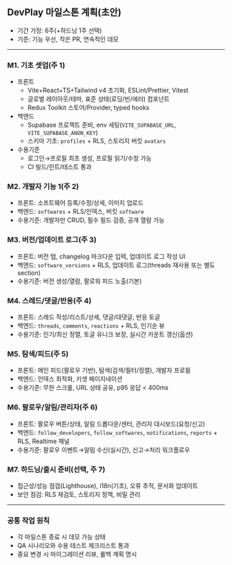 ## DevPlay 마일스톤 계획(초안)

- 기간 가정: 6주(+하드닝 1주 선택)
- 기준: 기능 우선, 작은 PR, 연속적인 데모

---

### M1. 기초 셋업(주 1)
- 프론트
  - Vite+React+TS+Tailwind v4 초기화, ESLint/Prettier, Vitest
  - 글로벌 레이아웃/테마, 표준 상태(로딩/빈/에러) 컴포넌트
  - Redux Toolkit 스토어/Provider, typed hooks
- 백엔드
  - Supabase 프로젝트 준비, env 세팅(`VITE_SUPABASE_URL`, `VITE_SUPABASE_ANON_KEY`)
  - 스키마 기초: `profiles` + RLS, 스토리지 버킷 `avatars`
- 수용기준
  - 로그인→프로필 최초 생성, 프로필 읽기/수정 가능
  - CI 빌드/린트/테스트 통과

### M2. 개발자 기능 1(주 2)
- 프론트: 소프트웨어 등록/수정/상세, 이미지 업로드
- 백엔드: `softwares` + RLS/인덱스, 버킷 `software`
- 수용기준: 개발자만 CRUD, 필수 필드 검증, 공개 열람 가능

### M3. 버전/업데이트 로그(주 3)
- 프론트: 버전 탭, changelog 마크다운 입력, 업데이트 로그 작성 UI
- 백엔드: `software_versions` + RLS, 업데이트 로그(threads 재사용 또는 별도 section)
- 수용기준: 버전 생성/열람, 팔로워 피드 노출(기본)

### M4. 스레드/댓글/반응(주 4)
- 프론트: 스레드 작성/리스트/상세, 댓글/대댓글, 반응 토글
- 백엔드: `threads`, `comments`, `reactions` + RLS, 인기순 뷰
- 수용기준: 인기/최신 정렬, 토글 유니크 보장, 실시간 카운트 갱신(옵션)

### M5. 탐색/피드(주 5)
- 프론트: 메인 피드(팔로우 기반), 탐색(검색/필터/정렬), 개발자 프로필
- 백엔드: 인덱스 최적화, 키셋 페이지네이션
- 수용기준: 무한 스크롤, URL 상태 공유, p95 응답 < 400ms

### M6. 팔로우/알림/관리자(주 6)
- 프론트: 팔로우 버튼/상태, 알림 드롭다운/센터, 관리자 대시보드(요청/신고)
- 백엔드: `follow_developers`, `follow_softwares`, `notifications`, `reports` + RLS, Realtime 채널
- 수용기준: 팔로우 이벤트→알림 수신(실시간), 신고→처리 워크플로우

### M7. 하드닝/출시 준비(선택, 주 7)
- 접근성/성능 점검(Lighthouse), i18n(기초), 오류 추적, 문서화 업데이트
- 보안 점검: RLS 재검토, 스토리지 정책, 비밀 관리

---

### 공통 작업 원칙
- 각 마일스톤 종료 시 데모 가능 상태
- QA 시나리오와 수용 테스트 체크리스트 통과
- 중요 변경 시 마이그레이션 리뷰, 롤백 계획 명시


